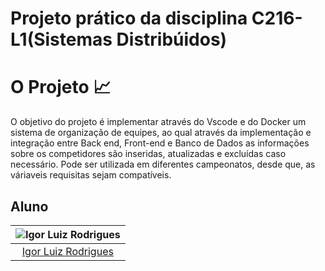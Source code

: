 # Projeto prático da disciplina C216-L1(Sistemas Distribúidos)

# O Projeto 📈
O objetivo do projeto é implementar através do Vscode e do Docker um sistema de organização de equipes, ao qual através da implementação e integração entre Back end, Front-end e Banco de Dados as informações sobre os competidores são inseridas, atualizadas e excluídas caso necessário. Pode ser utilizada em diferentes campeonatos, desde que, as váriaveis requisitas sejam compatíveis.

## Aluno
| ![Igor Luiz Rodrigues](https://avatars.githubusercontent.com/u/89806466?s=400&u=e8107d3d169b3775f289e49470b097b45d778d68&v=4) |
|:--:|
| [Igor Luiz Rodrigues](https://github.com/igu1nho) |
